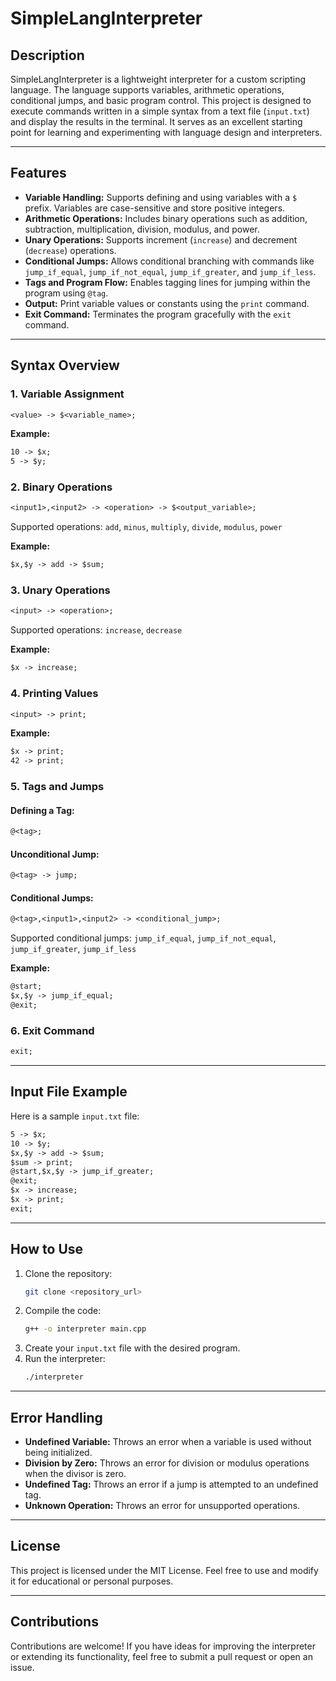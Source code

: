 # SimpleLangInterpreter

## Description
SimpleLangInterpreter is a lightweight interpreter for a custom scripting language. The language supports variables, arithmetic operations, conditional jumps, and basic program control. This project is designed to execute commands written in a simple syntax from a text file (`input.txt`) and display the results in the terminal. It serves as an excellent starting point for learning and experimenting with language design and interpreters.

---

## Features
- **Variable Handling:** Supports defining and using variables with a `$` prefix. Variables are case-sensitive and store positive integers.
- **Arithmetic Operations:** Includes binary operations such as addition, subtraction, multiplication, division, modulus, and power.
- **Unary Operations:** Supports increment (`increase`) and decrement (`decrease`) operations.
- **Conditional Jumps:** Allows conditional branching with commands like `jump_if_equal`, `jump_if_not_equal`, `jump_if_greater`, and `jump_if_less`.
- **Tags and Program Flow:** Enables tagging lines for jumping within the program using `@tag`.
- **Output:** Print variable values or constants using the `print` command.
- **Exit Command:** Terminates the program gracefully with the `exit` command.

---

## Syntax Overview
### 1. Variable Assignment
```txt
<value> -> $<variable_name>;
```
**Example:**
```txt
10 -> $x;
5 -> $y;
```

### 2. Binary Operations
```txt
<input1>,<input2> -> <operation> -> $<output_variable>;
```
Supported operations: `add`, `minus`, `multiply`, `divide`, `modulus`, `power`

**Example:**
```txt
$x,$y -> add -> $sum;
```

### 3. Unary Operations
```txt
<input> -> <operation>;
```
Supported operations: `increase`, `decrease`

**Example:**
```txt
$x -> increase;
```

### 4. Printing Values
```txt
<input> -> print;
```
**Example:**
```txt
$x -> print;
42 -> print;
```

### 5. Tags and Jumps
#### Defining a Tag:
```txt
@<tag>;
```
#### Unconditional Jump:
```txt
@<tag> -> jump;
```
#### Conditional Jumps:
```txt
@<tag>,<input1>,<input2> -> <conditional_jump>;
```
Supported conditional jumps: `jump_if_equal`, `jump_if_not_equal`, `jump_if_greater`, `jump_if_less`

**Example:**
```txt
@start;
$x,$y -> jump_if_equal;
@exit;
```

### 6. Exit Command
```txt
exit;
```

---

## Input File Example
Here is a sample `input.txt` file:
```txt
5 -> $x;
10 -> $y;
$x,$y -> add -> $sum;
$sum -> print;
@start,$x,$y -> jump_if_greater;
@exit;
$x -> increase;
$x -> print;
exit;
```

---

## How to Use
1. Clone the repository:
   ```bash
   git clone <repository_url>
   ```
2. Compile the code:
   ```bash
   g++ -o interpreter main.cpp
   ```
3. Create your `input.txt` file with the desired program.
4. Run the interpreter:
   ```bash
   ./interpreter
   ```

---

## Error Handling
- **Undefined Variable:** Throws an error when a variable is used without being initialized.
- **Division by Zero:** Throws an error for division or modulus operations when the divisor is zero.
- **Undefined Tag:** Throws an error if a jump is attempted to an undefined tag.
- **Unknown Operation:** Throws an error for unsupported operations.

---

## License
This project is licensed under the MIT License. Feel free to use and modify it for educational or personal purposes.

---

## Contributions
Contributions are welcome! If you have ideas for improving the interpreter or extending its functionality, feel free to submit a pull request or open an issue.

